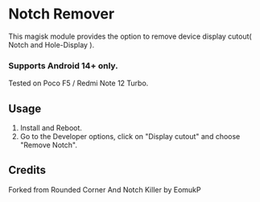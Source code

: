 # Notch Remover

This magisk module provides the option to remove device display cutout( Notch and Hole-Display ).

### Supports Android 14+ only.

Tested on Poco F5 / Redmi Note 12 Turbo.

## Usage

1. Install and Reboot.
2. Go to the Developer options, click on "Display cutout" and choose "Remove Notch".

## Credits
Forked from Rounded Corner And Notch Killer by EomukP
